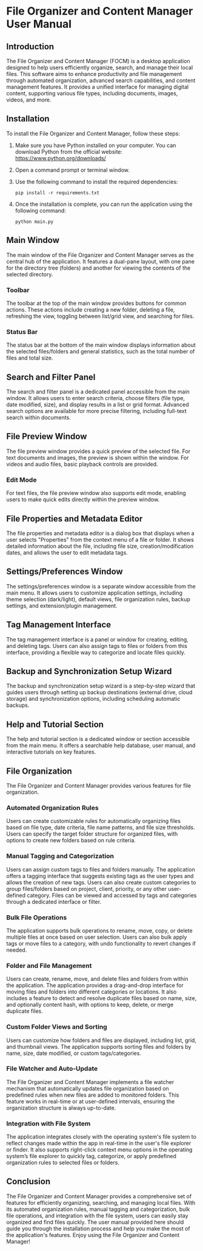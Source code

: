 # File Organizer and Content Manager User Manual

## Introduction

The File Organizer and Content Manager (FOCM) is a desktop application designed to help users efficiently organize, search, and manage their local files. This software aims to enhance productivity and file management through automated organization, advanced search capabilities, and content management features. It provides a unified interface for managing digital content, supporting various file types, including documents, images, videos, and more.

## Installation

To install the File Organizer and Content Manager, follow these steps:

1. Make sure you have Python installed on your computer. You can download Python from the official website: https://www.python.org/downloads/

2. Open a command prompt or terminal window.

3. Use the following command to install the required dependencies:

   ```
   pip install -r requirements.txt
   ```

4. Once the installation is complete, you can run the application using the following command:

   ```
   python main.py
   ```

## Main Window

The main window of the File Organizer and Content Manager serves as the central hub of the application. It features a dual-pane layout, with one pane for the directory tree (folders) and another for viewing the contents of the selected directory.

### Toolbar

The toolbar at the top of the main window provides buttons for common actions. These actions include creating a new folder, deleting a file, refreshing the view, toggling between list/grid view, and searching for files.

### Status Bar

The status bar at the bottom of the main window displays information about the selected files/folders and general statistics, such as the total number of files and total size.

## Search and Filter Panel

The search and filter panel is a dedicated panel accessible from the main window. It allows users to enter search criteria, choose filters (file type, date modified, size), and display results in a list or grid format. Advanced search options are available for more precise filtering, including full-text search within documents.

## File Preview Window

The file preview window provides a quick preview of the selected file. For text documents and images, the preview is shown within the window. For videos and audio files, basic playback controls are provided.

### Edit Mode

For text files, the file preview window also supports edit mode, enabling users to make quick edits directly within the preview window.

## File Properties and Metadata Editor

The file properties and metadata editor is a dialog box that displays when a user selects "Properties" from the context menu of a file or folder. It shows detailed information about the file, including file size, creation/modification dates, and allows the user to edit metadata tags.

## Settings/Preferences Window

The settings/preferences window is a separate window accessible from the main menu. It allows users to customize application settings, including theme selection (dark/light), default views, file organization rules, backup settings, and extension/plugin management.

## Tag Management Interface

The tag management interface is a panel or window for creating, editing, and deleting tags. Users can also assign tags to files or folders from this interface, providing a flexible way to categorize and locate files quickly.

## Backup and Synchronization Setup Wizard

The backup and synchronization setup wizard is a step-by-step wizard that guides users through setting up backup destinations (external drive, cloud storage) and synchronization options, including scheduling automatic backups.

## Help and Tutorial Section

The help and tutorial section is a dedicated window or section accessible from the main menu. It offers a searchable help database, user manual, and interactive tutorials on key features.

## File Organization

The File Organizer and Content Manager provides various features for file organization.

### Automated Organization Rules

Users can create customizable rules for automatically organizing files based on file type, date criteria, file name patterns, and file size thresholds. Users can specify the target folder structure for organized files, with options to create new folders based on rule criteria.

### Manual Tagging and Categorization

Users can assign custom tags to files and folders manually. The application offers a tagging interface that suggests existing tags as the user types and allows the creation of new tags. Users can also create custom categories to group files/folders based on project, client, priority, or any other user-defined category. Files can be viewed and accessed by tags and categories through a dedicated interface or filter.

### Bulk File Operations

The application supports bulk operations to rename, move, copy, or delete multiple files at once based on user selection. Users can also bulk apply tags or move files to a category, with undo functionality to revert changes if needed.

### Folder and File Management

Users can create, rename, move, and delete files and folders from within the application. The application provides a drag-and-drop interface for moving files and folders into different categories or locations. It also includes a feature to detect and resolve duplicate files based on name, size, and optionally content hash, with options to keep, delete, or merge duplicate files.

### Custom Folder Views and Sorting

Users can customize how folders and files are displayed, including list, grid, and thumbnail views. The application supports sorting files and folders by name, size, date modified, or custom tags/categories.

### File Watcher and Auto-Update

The File Organizer and Content Manager implements a file watcher mechanism that automatically updates file organization based on predefined rules when new files are added to monitored folders. This feature works in real-time or at user-defined intervals, ensuring the organization structure is always up-to-date.

### Integration with File System

The application integrates closely with the operating system's file system to reflect changes made within the app in real-time in the user's file explorer or finder. It also supports right-click context menu options in the operating system’s file explorer to quickly tag, categorize, or apply predefined organization rules to selected files or folders.

## Conclusion

The File Organizer and Content Manager provides a comprehensive set of features for efficiently organizing, searching, and managing local files. With its automated organization rules, manual tagging and categorization, bulk file operations, and integration with the file system, users can easily stay organized and find files quickly. The user manual provided here should guide you through the installation process and help you make the most of the application's features. Enjoy using the File Organizer and Content Manager!
